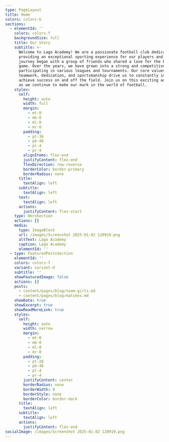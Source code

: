 ```yaml
---
type: PageLayout
title: Home
colors: colors-b
sections:
  - elementId: ''
    colors: colors-f
    backgroundSize: full
    title: Our Story
    subtitle: >-
      Welcome to Lago Academy! We are a passionate football club dedicated to
      providing an exceptional sporting experience for our players and fans. Our
      journey began with a group of friends who shared a love for the beautiful
      game. Over the years, we have grown into a strong and competitive team,
      participating in various leagues and tournaments. Our core values of
      teamwork, dedication, and sportsmanship drive us to constantly improve and
      achieve success on and off the field. Join us on this exciting adventure
      as we continue to make our mark in the world of football.
    styles:
      self:
        height: auto
        width: full
        margin:
          - mt-0
          - mb-0
          - ml-0
          - mr-0
        padding:
          - pt-36
          - pb-48
          - pl-4
          - pr-4
        alignItems: flex-end
        justifyContent: flex-end
        flexDirection: row-reverse
        borderColor: border-primary
        borderRadius: none
      title:
        textAlign: left
      subtitle:
        textAlign: left
      text:
        textAlign: left
      actions:
        justifyContent: flex-start
    type: HeroSection
    actions: []
    media:
      type: ImageBlock
      url: /images/Screenshot 2025-01-02 120919.png
      altText: Lago Academy
      caption: Lago Academy
      elementId: ''
  - type: FeaturedPostsSection
    elementId: ''
    colors: colors-f
    variant: variant-d
    subtitle: ''
    showFeaturedImage: false
    actions: []
    posts:
      - content/pages/blog/team-girls.md
      - content/pages/blog/matches.md
    showDate: true
    showExcerpt: true
    showReadMoreLink: true
    styles:
      self:
        height: auto
        width: narrow
        margin:
          - mt-0
          - mb-0
          - ml-0
          - mr-0
        padding:
          - pt-28
          - pb-48
          - pl-4
          - pr-4
        justifyContent: center
        borderRadius: none
        borderWidth: 0
        borderStyle: none
        borderColor: border-dark
      title:
        textAlign: left
      subtitle:
        textAlign: left
      actions:
        justifyContent: flex-end
socialImage: /images/Screenshot 2025-01-02 120919.png
---
```

